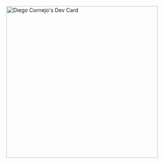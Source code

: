 <a href="https://app.daily.dev/diegofcornejo"><img src="https://api.daily.dev/devcards/c8bc2f9b48ee45eea77ef9c230ecf4c5.png?r=o87" width="400" alt="Diego Cornejo's Dev Card"/></a>
